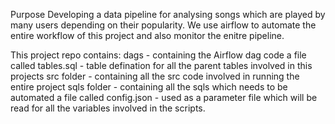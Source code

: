 Purpose
Developing a data pipeline for analysing songs which are played by many users depending on their popularity. We use airflow to automate the entire workflow of this project and also monitor the enitre pipeline.

This project repo contains: 
dags - containing the  Airflow dag code
a file called tables.sql - table defination for all the parent tables involved in this projects
src folder - containing all the src code involved in running the entire project
sqls folder - containing all the sqls which needs to be automated
a file called config.json - used as a parameter file which will be read for all the variables involved in the scripts.
